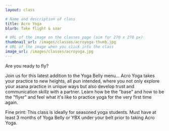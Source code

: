 ```yaml
---
layout: class

# Name and description of class
title: Acro Yoga
blurb: Take flight & soar

# URL of the image on the classes page (aim for 270 x 270 px)
thumbnail_url: /images/classes/acroyoga-thumb.jpg
# URL of the image when you click into the class
image_url: /images/classes/acroyoga.jpg
---
```


Are you ready to fly?

Join us for this latest addition to the Yoga Belly menu... Acro Yoga takes your practice to new heights, all pun intended, where you not only explore your asana practice in unique ways but also develop trust and communication skillz with a partner. Learn how be the "base" and how to be the "flyer" and feel what it's like to practice yoga for the very first time again.

Fine print: This class is ideally for seasoned yoga students. Must have at least 3 months of Yoga Belly or YBX under your belt prior to taking Acro Yoga.
